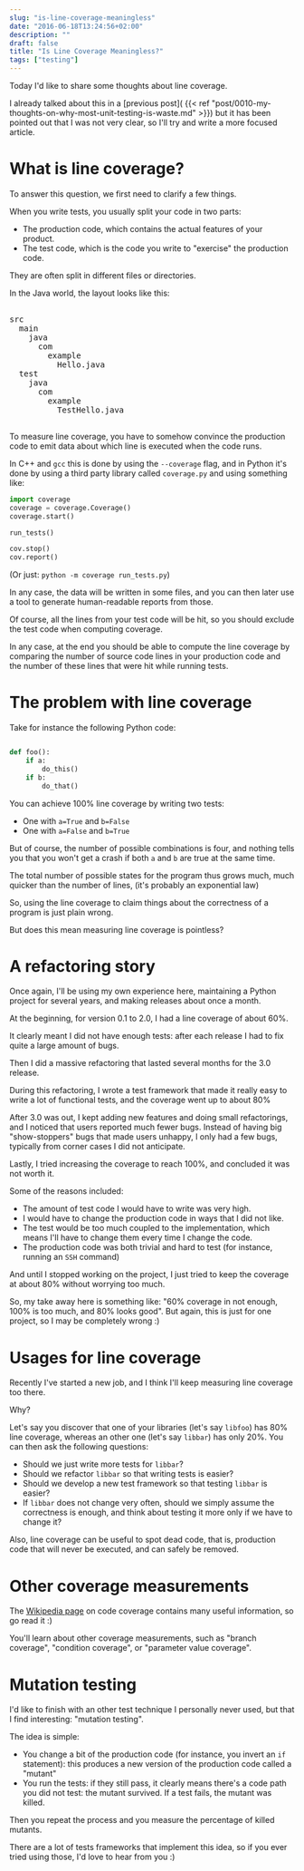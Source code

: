 ```yaml
---
slug: "is-line-coverage-meaningless"
date: "2016-06-18T13:24:56+02:00"
description: ""
draft: false
title: "Is Line Coverage Meaningless?"
tags: ["testing"]
---
```


Today I'd like to share some thoughts about line coverage.

I already talked about this in a [previous post](
{{< ref "post/0010-my-thoughts-on-why-most-unit-testing-is-waste.md" >}})
but it has been pointed out that I was not very clear, so I'll try
and write a more focused article.

<!--more-->

# What is line coverage?

To answer this question, we first need to clarify a few things.

When you write tests, you usually split your code in two parts:

* The production code, which contains the actual features of your product.
* The test code, which is the code you write to "exercise" the production code.

They are often split in different files or directories.

In the Java world, the layout looks like this:

<pre>

src
  main
    java
      com
        example
          Hello.java
  test
    java
      com
        example
          TestHello.java

</pre>

To measure line coverage, you have to somehow convince the production code
to emit data about which line is executed when the code runs.

In C++ and `gcc` this is done by using the `--coverage` flag, and in Python it's
done by using a third party library called `coverage.py` and using something
like:

```python
import coverage
coverage = coverage.Coverage()
coverage.start()

run_tests()

cov.stop()
cov.report()

```

(Or just: `python -m coverage run_tests.py`)

In any case, the data will be written in some files, and you can
then later use a tool to generate human-readable reports from those.

Of course, all the lines from your test code will be hit, so you should
exclude the test code when computing coverage.

In any case, at the end you should be able to compute the line coverage
by comparing the number of source code lines in your production code
and the number of these lines that were hit while running tests.


# The problem with line coverage

Take for instance the following Python code:

```python

def foo():
    if a:
        do_this()
    if b:
        do_that()
```

You can achieve 100% line coverage by writing two tests:

* One with `a=True` and `b=False`
* One with `a=False` and `b=True`

But of course, the number of possible combinations is four,
and nothing tells you that you won't get a crash if both `a` and
`b` are true at the same time.

The total number of possible states for the program thus grows
much, much quicker than the number of lines, (it's probably
an exponential law)

So, using the line coverage to claim things about the
correctness of a program is just plain wrong.

But does this mean measuring line coverage is pointless?

# A refactoring story

Once again, I'll be using my own experience here, maintaining a Python project
for several years, and making releases about once a month.

At the beginning, for version 0.1 to 2.0, I had a line coverage of about 60%.

It clearly meant I did not have enough tests: after each release I had to fix
quite a large amount of bugs.

Then I did a massive refactoring that lasted several months for the 3.0
release.

During this refactoring, I wrote a test framework that made it really easy to
write a lot of functional tests, and the coverage went up to about 80%

After 3.0 was out, I kept adding new features and doing small refactorings, and
I noticed that users reported much fewer bugs. Instead of having big
"show-stoppers" bugs that made users unhappy, I only had a few bugs,
typically from corner cases I did not anticipate.

Lastly, I tried increasing the coverage to reach 100%, and concluded it was not
worth it.

Some of the reasons included:

* The amount of test code I would have to write was very high.
* I would have to change the production code in ways that I
  did not like.
* The test would be too much coupled to the implementation, which means
  I'll have to change them every time I change the code.
* The production code was both trivial and hard to test (for instance,
  running an `SSH` command)

And until I stopped working on the project, I just tried to keep the coverage at
about 80% without worrying too much.

So, my take away here is something like: "60% coverage in not enough, 100% is
too much, and 80% looks good". But again, this is just for one project, so I may
be completely wrong :)

# Usages for line coverage

Recently I've started a new job, and I think I'll keep measuring line coverage
too there.

Why?

Let's say you discover that one of your libraries (let's say `libfoo`) has
80% line coverage, whereas an other one (let's say `libbar`) has only
20%. You can then ask the following questions:

* Should we just write more tests for `libbar`?
* Should we refactor `libbar` so that writing tests is easier?
* Should we develop a new test framework so that testing `libbar` is easier?
* If `libbar` does not change very often, should we simply assume the
  correctness is enough, and think about testing it more only if we have to
  change it?


Also, line coverage can be useful to spot dead code, that is, production code
that will never be executed, and can safely be removed.

# Other coverage measurements

The [Wikipedia page](https://en.wikipedia.org/wiki/Code_coverage) on code
coverage contains many useful information, so go read it&nbsp;:)

You'll learn about other coverage measurements, such as "branch coverage",
"condition coverage", or "parameter value coverage".

# Mutation testing

I'd like to finish with an other test technique I personally never used, but
that I find interesting: "mutation testing".

The idea is simple:

* You change a bit of the production code (for instance, you invert an `if`
  statement): this produces a new version of the production code called a
  "mutant"
* You run the tests: if they still pass, it clearly means there's a code path
  you did not test: the mutant survived. If a test fails, the mutant was killed.

Then you repeat the process and you measure the percentage of killed mutants.

There are a lot of tests frameworks that implement this idea, so if you ever
tried using those, I'd love to hear from you :)
